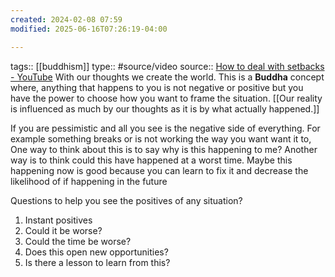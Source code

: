 ```yaml
---
created: 2024-02-08 07:59
modified: 2025-06-16T07:26:19-04:00

---
```

tags:: [[buddhism]]
type:: #source/video
source:: [How to deal with setbacks - YouTube](https://www.youtube.com/watch?v=7HyxkxDum8o)
With our thoughts we create the world.
This is a **Buddha** concept where, anything that happens to you is not negative or positive but you have the power to choose how you want to frame the situation.
[[Our reality is influenced as much by our thoughts as it is by what actually happened.]]

If you are pessimistic and all you see is the negative side of everything.
For example something breaks or is not working the way you want want it to,
One way to think about this is to say why is this happening to me?
Another way is to think could this have happened at a worst time. Maybe this happening now is good because you can learn to fix it and decrease the likelihood of if happening in the future

Questions to help you see the positives of any situation?
1. Instant positives
2. Could it be worse?
3. Could the time be worse?
4. Does this open new opportunities?
5. Is there a lesson to learn from this?
